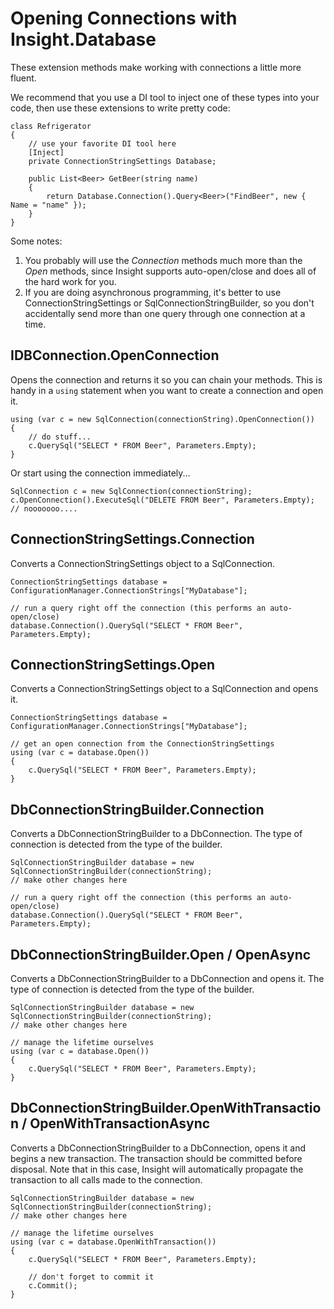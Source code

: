 # Opening Connections with Insight.Database #

These extension methods make working with connections a little more fluent.

We recommend that you use a DI tool to inject one of these types into your code, then use these extensions to write pretty code:

	class Refrigerator
	{
		// use your favorite DI tool here
		[Inject]
		private ConnectionStringSettings Database;

		public List<Beer> GetBeer(string name)
		{
			return Database.Connection().Query<Beer>("FindBeer", new { Name = "name" });
		}
	}

Some notes:

1. You probably will use the *Connection* methods much more than the *Open* methods, since Insight supports auto-open/close and does all of the hard work for you.
1. If you are doing asynchronous programming, it's better to use ConnectionStringSettings or SqlConnectionStringBuilder, so you don't accidentally send more than one query through one connection at a time.

## IDBConnection.OpenConnection ##
Opens the connection and returns it so you can chain your methods.
This is handy in a `using` statement when you want to create a connection and open it.

	using (var c = new SqlConnection(connectionString).OpenConnection())
	{
		// do stuff...
		c.QuerySql("SELECT * FROM Beer", Parameters.Empty);
	}

Or start using the connection immediately...

	SqlConnection c = new SqlConnection(connectionString);
	c.OpenConnection().ExecuteSql("DELETE FROM Beer", Parameters.Empty); // nooooooo....

## ConnectionStringSettings.Connection ##
Converts a ConnectionStringSettings object to a SqlConnection.

	ConnectionStringSettings database = ConfigurationManager.ConnectionStrings["MyDatabase"];

	// run a query right off the connection (this performs an auto-open/close)
	database.Connection().QuerySql("SELECT * FROM Beer", Parameters.Empty);

## ConnectionStringSettings.Open ##
Converts a ConnectionStringSettings object to a SqlConnection and opens it.

	ConnectionStringSettings database = ConfigurationManager.ConnectionStrings["MyDatabase"];

	// get an open connection from the ConnectionStringSettings
	using (var c = database.Open())
	{
		c.QuerySql("SELECT * FROM Beer", Parameters.Empty);
	}

## DbConnectionStringBuilder.Connection ##
Converts a DbConnectionStringBuilder to a DbConnection. The type of connection is detected from the type of the builder.

	SqlConnectionStringBuilder database = new SqlConnectionStringBuilder(connectionString);
	// make other changes here

	// run a query right off the connection (this performs an auto-open/close)
	database.Connection().QuerySql("SELECT * FROM Beer", Parameters.Empty);

## DbConnectionStringBuilder.Open / OpenAsync ##
Converts a DbConnectionStringBuilder to a DbConnection and opens it. The type of connection is detected from the type of the builder.

	SqlConnectionStringBuilder database = new SqlConnectionStringBuilder(connectionString);
	// make other changes here

	// manage the lifetime ourselves
	using (var c = database.Open())
	{
		c.QuerySql("SELECT * FROM Beer", Parameters.Empty);
	}

## DbConnectionStringBuilder.OpenWithTransaction / OpenWithTransactionAsync ##
Converts a DbConnectionStringBuilder to a DbConnection, opens it and begins a new transaction. The transaction should be committed before disposal. Note that in this case, Insight will automatically propagate the transaction to all calls made to the connection.

	SqlConnectionStringBuilder database = new SqlConnectionStringBuilder(connectionString);
	// make other changes here

	// manage the lifetime ourselves
	using (var c = database.OpenWithTransaction())
	{
		c.QuerySql("SELECT * FROM Beer", Parameters.Empty);

		// don't forget to commit it
		c.Commit();
	}